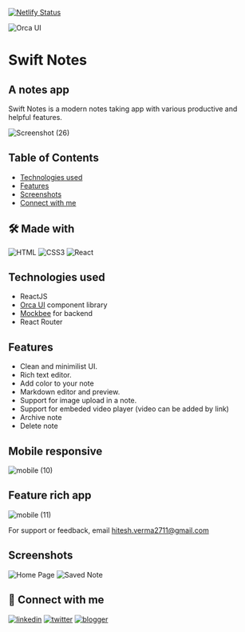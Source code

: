 [![Netlify Status](https://api.netlify.com/api/v1/badges/a9a923f2-16c7-46eb-9536-8cf1a5ee36a1/deploy-status)](https://app.netlify.com/sites/swift-notes/deploys)

![Orca UI](https://img.shields.io/badge/SuperCharged%20by-Orca%20UI-%2300B2CA)


# Swift Notes

## A notes app

Swift Notes is a modern notes taking app with various productive and helpful features.

![Screenshot (26)](https://user-images.githubusercontent.com/87027579/162260613-23e6cc0f-aec0-4a16-a957-0e5ef4f3135e.png)



## Table of Contents

- [Technologies used](#technologies-used)
- [Features](#features)
- [Screenshots](#screenshots)
- [Connect with me](#-connect-with-me)

## 🛠 Made with

![HTML](https://img.shields.io/badge/HTML5-E34F26?style=for-the-badge&logo=html5&logoColor=white)
![CSS3](https://img.shields.io/badge/CSS3-1572B6?style=for-the-badge&logo=css3&logoColor=white)
![React](	https://img.shields.io/badge/React-20232A?style=for-the-badge&logo=react&logoColor=61DAFB)
    
## Technologies used
- ReactJS
- [Orca UI](https://orcaui.netlify.app/) component library
- [Mockbee](https://mockbee.netlify.app/) for backend
- React Router

## Features

- Clean and minimilist UI.
- Rich text editor.
- Add color to your note
- Markdown editor and preview.
- Support for image upload in a note.
- Support for embeded video player (video can be added by link)
- Archive note
- Delete note

## Mobile responsive

![mobile (10)](https://user-images.githubusercontent.com/87027579/162256288-5ff683f3-74d1-459f-a5d6-cd1b0f5d4ef3.gif)

## Feature rich app

![mobile (11)](https://user-images.githubusercontent.com/87027579/162258645-cbea064f-9314-4db7-95cf-4cf535db203b.gif)



For support or feedback, email hitesh.verma2711@gmail.com

## Screenshots

![Home Page](https://user-images.githubusercontent.com/87027579/162260930-c1a27542-a2f3-4c85-9d63-8d93776f2ebf.png)
![Saved Note](https://user-images.githubusercontent.com/87027579/162260959-a6167604-754e-467c-9570-4f3eb4c2c9c6.png)


## 🔗 Connect with me
[![linkedin](https://img.shields.io/badge/linkedin-0A66C2?style=for-the-badge&logo=linkedin&logoColor=white)](https://www.linkedin.com/in/hitesh-verma-8727921b2//)
[![twitter](https://img.shields.io/badge/twitter-1DA1F2?style=for-the-badge&logo=twitter&logoColor=white)](https://twitter.com/hitesh27v)
[![blogger](https://img.shields.io/badge/Blogger-FF5722?style=for-the-badge&logo=blogger&logoColor=white)](https://thetrailblazer2711.blogspot.com/)

